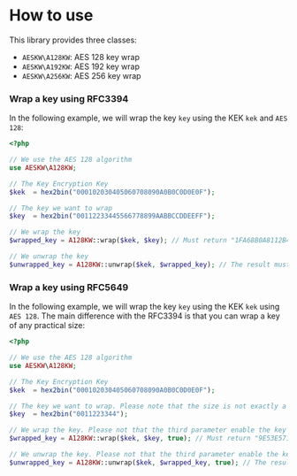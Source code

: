 How to use
==========

This library provides three classes:

* `AESKW\A128KW`: AES 128 key wrap
* `AESKW\A192KW`: AES 192 key wrap
* `AESKW\A256KW`: AES 256 key wrap

### Wrap a key using RFC3394 ###

In the following example, we will wrap the key `key` using the KEK `kek` and `AES 128`:

```php
<?php

// We use the AES 128 algorithm
use AESKW\A128KW;

// The Key Encryption Key
$kek  = hex2bin("000102030405060708090A0B0C0D0E0F");

// The key we want to wrap
$key  = hex2bin("00112233445566778899AABBCCDDEEFF");

// We wrap the key
$wrapped_key = A128KW::wrap($kek, $key); // Must return "1FA68B0A8112B447AEF34BD8FB5A7B829D3E862371D2CFE5"

// We unwrap the key
$unwrapped_key = A128KW::unwrap($kek, $wrapped_key); // The result must be the same value as the key
```

### Wrap a key using RFC5649 ###

In the following example, we will wrap the key `key` using the KEK `kek` using `AES 128`. The main difference with the RFC3394 is that you can wrap a key of any practical size:

```php
<?php

// We use the AES 128 algorithm
use AESKW\A128KW;

// The Key Encryption Key
$kek  = hex2bin("000102030405060708090A0B0C0D0E0F");

// The key we want to wrap. Please note that the size is not exactly a 64 bits-block
$key  = hex2bin("0011223344");

// We wrap the key. Please not that the third parameter enable the key padding (RFC6549)
$wrapped_key = A128KW::wrap($kek, $key, true); // Must return "9E53E571ED4669A51A4B8724788F8C80"

// We unwrap the key. Please not that the third parameter enable the key padding (RFC6549)
$unwrapped_key = A128KW::unwrap($kek, $wrapped_key, true); // The result must be the same value as the key
```
